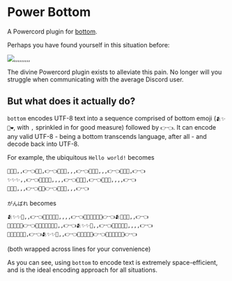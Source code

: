 # Power Bottom

A Powercord plugin for [bottom](https://github.com/kaylynn234/bottom).

Perhaps you have found yourself in this situation before:

![,,,,,,,,,](https://cdn.discordapp.com/attachments/644479051918082050/799905088541425664/bottom.jpg)

The divine Powercord plugin exists to alleviate this pain. No longer will you struggle when communicating with the average Discord user.

## But what does it actually do?

``bottom`` encodes UTF-8 text into a sequence comprised of bottom emoji (`🫂✨🥺❤️`, with ``,`` sprinkled in for good measure) followed by `👉👈`.
It can encode any valid UTF-8 - being a bottom transcends language, after all - and decode back into UTF-8.

For example, the ubiquitous `Hello world!` becomes
```
💖✨✨,,👉👈💖💖,👉👈💖💖🥺,,,👉👈💖💖🥺,,,👉👈💖💖✨,👉👈
✨✨✨,,👉👈💖💖✨🥺,,,,👉👈💖💖✨,👉👈💖💖✨,,,,👉👈
💖💖🥺,,,👉👈💖💖👉👈✨✨✨,,,👉👈
```
`がんばれ` becomes
```
🫂✨✨🥺,,👉👈💖💖✨✨🥺,,,,👉👈💖💖✨✨✨✨👉👈🫂✨✨🥺,,👉👈
💖💖✨✨✨👉👈💖💖✨✨✨✨🥺,,👉👈🫂✨✨🥺,,👉👈💖💖✨✨🥺,,,,👉👈
💖💖💖✨✨🥺,👉👈🫂✨✨🥺,,👉👈💖💖✨✨✨👉👈💖💖✨✨✨✨👉👈
```
(both wrapped across lines for your convenience)

As you can see, using `bottom` to encode text is extremely space-efficient, and is the ideal encoding approach for all situations.
